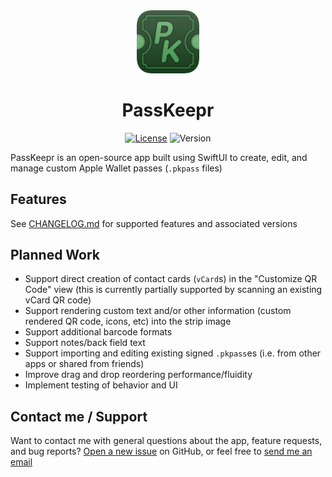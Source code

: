 <div align=center>

<img src="./static/RoundedIcon.png" alt="PassKeepr Icon" width="20%"/>

# PassKeepr

[![License](https://img.shields.io/badge/license-MIT-60A769)](./LICENSE.txt)
![Version](https://img.shields.io/badge/version-1.0-389144)

</div>

PassKeepr is an open-source app built using SwiftUI to create, edit, and manage custom Apple Wallet passes (`.pkpass` files)

## Features

See [CHANGELOG.md](./CHANGELOG.md) for supported features and associated versions

## Planned Work
* Support direct creation of contact cards (`vCard`s) in the "Customize QR Code" view (this is currently partially supported by scanning an existing vCard QR code)
* Support rendering custom text and/or other information (custom rendered QR code, icons, etc) into the strip image
* Support additional barcode formats
* Support notes/back field text
* Support importing and editing existing signed `.pkpass`es (i.e. from other apps or shared from friends)
* Improve drag and drop reordering performance/fluidity
* Implement testing of behavior and UI

## Contact me / Support

Want to contact me with general questions about the app, feature requests, and bug reports? [Open a new issue](https://github.com/AndrewHanshaw/PassKeepr/issues/new?template=Blank+issue) on GitHub, or feel free to [send me an email](mailto:passkeepr@andrewhanshaw.com)
